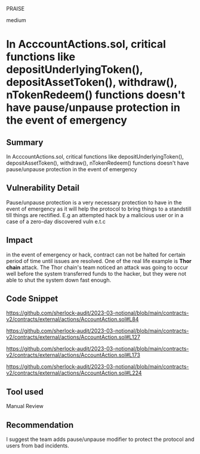 PRAISE

medium

# In AcccountActions.sol, critical functions like depositUnderlyingToken(), depositAssetToken(), withdraw(), nTokenRedeem() functions doesn't have pause/unpause protection in the event of emergency

## Summary
In AcccountActions.sol, critical functions like depositUnderlyingToken(), depositAssetToken(), withdraw(), nTokenRedeem() functions doesn't have pause/unpause protection in the event of emergency
## Vulnerability Detail
Pause/unpause  protection is a very necessary protection to have in the event of emergency as it will help the protocol to bring things to  a standstill till things are rectified. E.g an attempted hack by a malicious user or in a case of a zero-day discovered vuln e.t.c
## Impact
in the event of emergency or hack, contract can not be halted for certain period of time until issues are resolved. 
One of the real life example is **Thor chain** attack. The Thor chain's team noticed an attack was going to occur well before the system transferred funds to the hacker, but they were not able to shut the system down fast enough.

## Code Snippet
https://github.com/sherlock-audit/2023-03-notional/blob/main/contracts-v2/contracts/external/actions/AccountAction.sol#L84

https://github.com/sherlock-audit/2023-03-notional/blob/main/contracts-v2/contracts/external/actions/AccountAction.sol#L127

https://github.com/sherlock-audit/2023-03-notional/blob/main/contracts-v2/contracts/external/actions/AccountAction.sol#L173

https://github.com/sherlock-audit/2023-03-notional/blob/main/contracts-v2/contracts/external/actions/AccountAction.sol#L224

## Tool used

Manual Review

## Recommendation
I suggest the team adds pause/unpause modifier to protect the protocol and users from bad incidents.